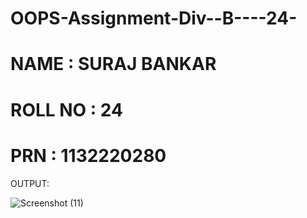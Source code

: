# OOPS-Assignment-Div--B----24-
# NAME : SURAJ BANKAR
# ROLL NO : 24
# PRN : 1132220280


OUTPUT:
 
 ![Screenshot (11)](https://user-images.githubusercontent.com/115205512/203210470-9d925b10-cfe9-43b0-9fb5-4a17dd938d54.png)
